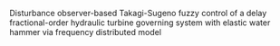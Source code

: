  Disturbance observer-based Takagi-Sugeno fuzzy control of a delay fractional-order hydraulic turbine governing system with elastic water hammer via frequency distributed model
